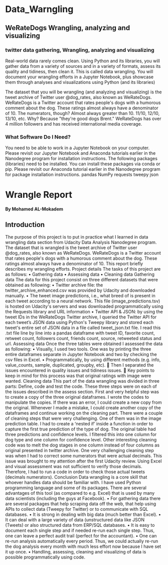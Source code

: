 # Data_Warngling
## WeRateDogs Wrangling, analyzing and visualizing
### twitter data gathering, Wrangling, analyzing and visualizing

Real-world data rarely comes clean. Using Python and its libraries, you will gather data from a variety of sources and in a variety of formats, assess its quality and tidiness, then clean it. This is called data wrangling. You will document your wrangling efforts in a Jupyter Notebook, plus showcase them through analyses and visualizations using Python (and its libraries)

The dataset that you will be wrangling (and analyzing and visualizing) is the tweet archive of Twitter user @dog_rates, also known as WeRateDogs. WeRateDogs is a Twitter account that rates people's dogs with a humorous comment about the dog. These ratings almost always have a denominator of 10. The numerators, though? Almost always greater than 10. 11/10, 12/10, 13/10, etc. Why? Because "they're good dogs Brent." WeRateDogs has over 4 million followers and has received international media coverage.


### What Software Do I Need?


You need to be able to work in a Jupyter Notebook on your computer. Please revisit our Jupyter Notebook and Anaconda tutorials earlier in the Nanodegree program for installation instructions.
The following packages (libraries) need to be installed. You can install these packages via conda or pip. Please revisit our Anaconda tutorial earlier in the Nanodegree program for package installation instructions.
pandas
NumPy
requests
tweepy
json

# Wrangle Report
#### By Mohamed AL-Mokadem
## Introduction
The purpose of this project is to put in practice what I learned in data wrangling data section from Udacity Data Analysis Nanodegree program. The dataset that is wrangled is the tweet archive of Twitter user @dog_rates, also known as WeRateDogs. WeRateDogs is a Twitter account that rates people's dogs with a humorous comment about the dog. These ratings almost always have a denominator of 10.
This report briefly describes my wrangling efforts.
Project details
The tasks of this project are as follows:
• Gathering data
• Assessing data
• Cleaning data
Gathering data
The data for this project consist on three different datasets that were obtained as
following:
• Twitter archive file: the twitter_archive_enhanced.csv was provided by Udacity and downloaded manually.
• The tweet image predictions, i.e., what breed of is present in each tweet according to a neural network. This file (image_predictions.tsv) is hosted on Udacity's servers and was downloaded programmatically using the Requests library and URL information
• Twitter API & JSON: by using the tweet IDs in the WeRateDogs Twitter archive, I queried the Twitter API for each tweet’s JSON data using Python's Tweepy library and stored each tweet's entire set of JSON data in a file called tweet_json.txt file. I read this .txt file line by line into a pandas dataframe with tweet ID, favorite count, retweet count, followers count, friends count, source, retweeted status and url.
Assessing data
Once the three tables were obtained I assessed the data as following:
• Visually, I used two tools. One was by printing the three entire dataframes separate in Jupyter Notebook and two by checking the csv files in Excel.
• Programmatically, by using different methods (e.g. info, value_counts,
sample, duplicated, groupby, etc).
 Then I separated the issues encountered in quality issues and tidiness issues.
 Key points to keep in mind for this process was that original ratings with image were wanted.
Cleaning data
This part of the data wrangling was divided in three parts: Define, code and test the code. These three steps were on each of the issues described in the assess section.
First and very helpful step was to create a copy of the three original dataframes. I wrote the codes to manipulate the copies. If there was an error, I could create a new copy from the original.
Whenever I made a mistake, I could create another copy of the dataframes and continue working on the cleaning part.
There were a couple of cleaning steps that were very challenging. One of them was in the image prediction table. I had to create a ‘nested if’ inside a function in order to capture the first true prediction of the type of dog. The original table had three predictions and confidence levels. I filtered this into one column for dog type and one column for confidence level.
Other interesting cleaning code was to melt the dog stages in one column instead of four columns as original presented in twitter archive.
One very challenging cleaning step was when I had to correct some numerators that were actual decimals. This issue was brought to my attention after the first Udacity review. Using Excel and visual assessment was not sufficient to verify those decimals. Therefore, I had to run a code in order to check those actual tweets (decimals numerators).
Conclusion
Data wrangling is a core skill that whoever handles data should be familiar with. I have used Python programming language and some of its packages. There are
several advantages of this tool (as compared to e.g. Excel) that is used by many
data scientists (including the guys at Facebook).
• For gathering data there are several packages that help scraping data off the web, that help using APIs to collect data (Tweepy for Twitter) or to communicate with SQL databases.
• It is strong in dealing with big data (much better than Excel).
• It can deal with a large variety of data (unstructured data like JSON (Tweets) or also structured data from ERP/SQL databases.
• It is easy to document each single step and if needed re-run each single step. Thus, one can leave a perfect audit trail (perfect for the accountant).
• One can re-run analysis automatically every period. Thus, we could actually re-run the dog analysis every month with much less effort now because I have set it up once.
• Handling, assessing, cleaning and visualizing of data is possible programmatically using code.
